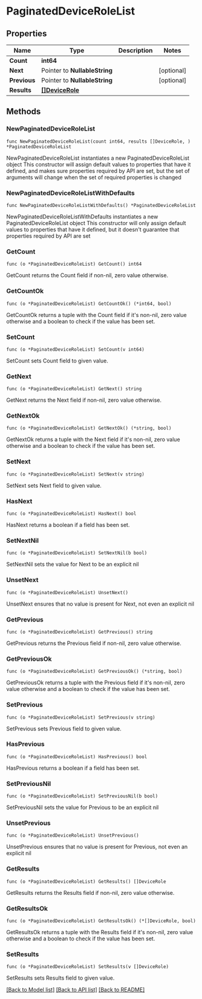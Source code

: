 # PaginatedDeviceRoleList

## Properties

Name | Type | Description | Notes
------------ | ------------- | ------------- | -------------
**Count** | **int64** |  | 
**Next** | Pointer to **NullableString** |  | [optional] 
**Previous** | Pointer to **NullableString** |  | [optional] 
**Results** | [**[]DeviceRole**](DeviceRole.md) |  | 

## Methods

### NewPaginatedDeviceRoleList

`func NewPaginatedDeviceRoleList(count int64, results []DeviceRole, ) *PaginatedDeviceRoleList`

NewPaginatedDeviceRoleList instantiates a new PaginatedDeviceRoleList object
This constructor will assign default values to properties that have it defined,
and makes sure properties required by API are set, but the set of arguments
will change when the set of required properties is changed

### NewPaginatedDeviceRoleListWithDefaults

`func NewPaginatedDeviceRoleListWithDefaults() *PaginatedDeviceRoleList`

NewPaginatedDeviceRoleListWithDefaults instantiates a new PaginatedDeviceRoleList object
This constructor will only assign default values to properties that have it defined,
but it doesn't guarantee that properties required by API are set

### GetCount

`func (o *PaginatedDeviceRoleList) GetCount() int64`

GetCount returns the Count field if non-nil, zero value otherwise.

### GetCountOk

`func (o *PaginatedDeviceRoleList) GetCountOk() (*int64, bool)`

GetCountOk returns a tuple with the Count field if it's non-nil, zero value otherwise
and a boolean to check if the value has been set.

### SetCount

`func (o *PaginatedDeviceRoleList) SetCount(v int64)`

SetCount sets Count field to given value.


### GetNext

`func (o *PaginatedDeviceRoleList) GetNext() string`

GetNext returns the Next field if non-nil, zero value otherwise.

### GetNextOk

`func (o *PaginatedDeviceRoleList) GetNextOk() (*string, bool)`

GetNextOk returns a tuple with the Next field if it's non-nil, zero value otherwise
and a boolean to check if the value has been set.

### SetNext

`func (o *PaginatedDeviceRoleList) SetNext(v string)`

SetNext sets Next field to given value.

### HasNext

`func (o *PaginatedDeviceRoleList) HasNext() bool`

HasNext returns a boolean if a field has been set.

### SetNextNil

`func (o *PaginatedDeviceRoleList) SetNextNil(b bool)`

 SetNextNil sets the value for Next to be an explicit nil

### UnsetNext
`func (o *PaginatedDeviceRoleList) UnsetNext()`

UnsetNext ensures that no value is present for Next, not even an explicit nil
### GetPrevious

`func (o *PaginatedDeviceRoleList) GetPrevious() string`

GetPrevious returns the Previous field if non-nil, zero value otherwise.

### GetPreviousOk

`func (o *PaginatedDeviceRoleList) GetPreviousOk() (*string, bool)`

GetPreviousOk returns a tuple with the Previous field if it's non-nil, zero value otherwise
and a boolean to check if the value has been set.

### SetPrevious

`func (o *PaginatedDeviceRoleList) SetPrevious(v string)`

SetPrevious sets Previous field to given value.

### HasPrevious

`func (o *PaginatedDeviceRoleList) HasPrevious() bool`

HasPrevious returns a boolean if a field has been set.

### SetPreviousNil

`func (o *PaginatedDeviceRoleList) SetPreviousNil(b bool)`

 SetPreviousNil sets the value for Previous to be an explicit nil

### UnsetPrevious
`func (o *PaginatedDeviceRoleList) UnsetPrevious()`

UnsetPrevious ensures that no value is present for Previous, not even an explicit nil
### GetResults

`func (o *PaginatedDeviceRoleList) GetResults() []DeviceRole`

GetResults returns the Results field if non-nil, zero value otherwise.

### GetResultsOk

`func (o *PaginatedDeviceRoleList) GetResultsOk() (*[]DeviceRole, bool)`

GetResultsOk returns a tuple with the Results field if it's non-nil, zero value otherwise
and a boolean to check if the value has been set.

### SetResults

`func (o *PaginatedDeviceRoleList) SetResults(v []DeviceRole)`

SetResults sets Results field to given value.



[[Back to Model list]](../README.md#documentation-for-models) [[Back to API list]](../README.md#documentation-for-api-endpoints) [[Back to README]](../README.md)


